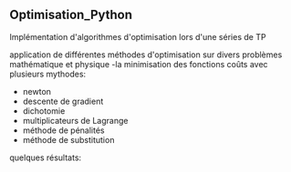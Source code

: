 ## Optimisation_Python
Implémentation d'algorithmes d'optimisation lors d'une séries de TP 

application de différentes méthodes d'optimisation sur divers problèmes mathématique et physique 
-la minimisation des fonctions coûts avec plusieurs mythodes: 
* newton 
* descente de gradient
* dichotomie
* multiplicateurs de Lagrange
* méthode de pénalités 
* méthode de substitution 

quelques résultats: 

